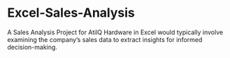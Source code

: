 # Excel-Sales-Analysis
A Sales Analysis Project for AtilQ Hardware in Excel would typically involve examining the company’s sales data to extract insights for informed decision-making. 
